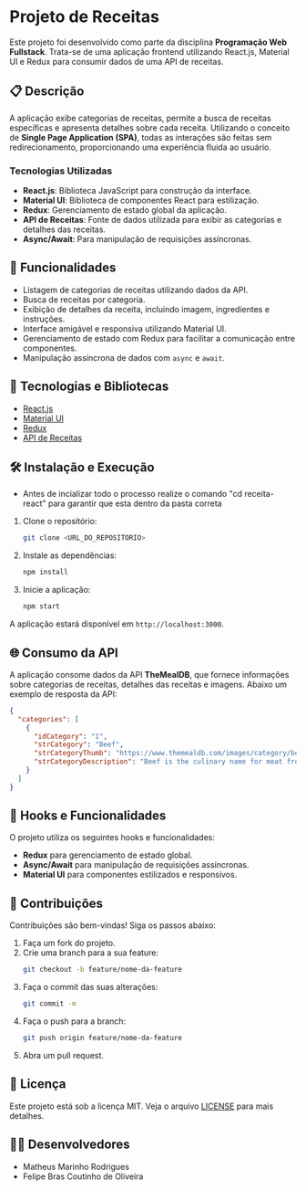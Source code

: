 
# Projeto de Receitas

Este projeto foi desenvolvido como parte da disciplina **Programação Web Fullstack**. Trata-se de uma aplicação frontend utilizando React.js, Material UI e Redux para consumir dados de uma API de receitas.

## 📋 Descrição

A aplicação exibe categorias de receitas, permite a busca de receitas específicas e apresenta detalhes sobre cada receita. Utilizando o conceito de **Single Page Application (SPA)**, todas as interações são feitas sem redirecionamento, proporcionando uma experiência fluida ao usuário.

### Tecnologias Utilizadas
- **React.js**: Biblioteca JavaScript para construção da interface.
- **Material UI**: Biblioteca de componentes React para estilização.
- **Redux**: Gerenciamento de estado global da aplicação.
- **API de Receitas**: Fonte de dados utilizada para exibir as categorias e detalhes das receitas.
- **Async/Await**: Para manipulação de requisições assíncronas.

## 🔧 Funcionalidades

- Listagem de categorias de receitas utilizando dados da API.
- Busca de receitas por categoria.
- Exibição de detalhes da receita, incluindo imagem, ingredientes e instruções.
- Interface amigável e responsiva utilizando Material UI.
- Gerenciamento de estado com Redux para facilitar a comunicação entre componentes.
- Manipulação assíncrona de dados com `async` e `await`.

## 🚀 Tecnologias e Bibliotecas

- [React.js](https://react.dev/)
- [Material UI](https://mui.com/)
- [Redux](https://redux.js.org/)
- [API de Receitas](https://www.themealdb.com/api.php)


## 🛠️ Instalação e Execução

- Antes de incializar todo o processo realize o comando "cd receita-react" para garantir que esta dentro da pasta correta

1. Clone o repositório:
   ```bash
   git clone <URL_DO_REPOSITORIO>
   ```

2. Instale as dependências:
   ```bash
   npm install
   ```

3. Inicie a aplicação:
   ```bash
   npm start
   ```

A aplicação estará disponível em `http://localhost:3000`.

## 🌐 Consumo da API

A aplicação consome dados da API **TheMealDB**, que fornece informações sobre categorias de receitas, detalhes das receitas e imagens. Abaixo um exemplo de resposta da API:

```json
{
  "categories": [
    {
      "idCategory": "1",
      "strCategory": "Beef",
      "strCategoryThumb": "https://www.themealdb.com/images/category/beef.png",
      "strCategoryDescription": "Beef is the culinary name for meat from cattle..."
    }
  ]
}
```

## 📂 Hooks e Funcionalidades

O projeto utiliza os seguintes hooks e funcionalidades:
- **Redux** para gerenciamento de estado global.
- **Async/Await** para manipulação de requisições assíncronas.
- **Material UI** para componentes estilizados e responsivos.

## 🤝 Contribuições

Contribuições são bem-vindas! Siga os passos abaixo:
1. Faça um fork do projeto.
2. Crie uma branch para a sua feature:
   ```bash
   git checkout -b feature/nome-da-feature
   ```
3. Faça o commit das suas alterações:
   ```bash
   git commit -m 
   ```
4. Faça o push para a branch:
   ```bash
   git push origin feature/nome-da-feature
   ```
5. Abra um pull request.

## 📝 Licença

Este projeto está sob a licença MIT. Veja o arquivo [LICENSE](LICENSE) para mais detalhes.

## 👨‍💻 Desenvolvedores

- Matheus Marinho Rodrigues
- Felipe Bras Coutinho de Oliveira
